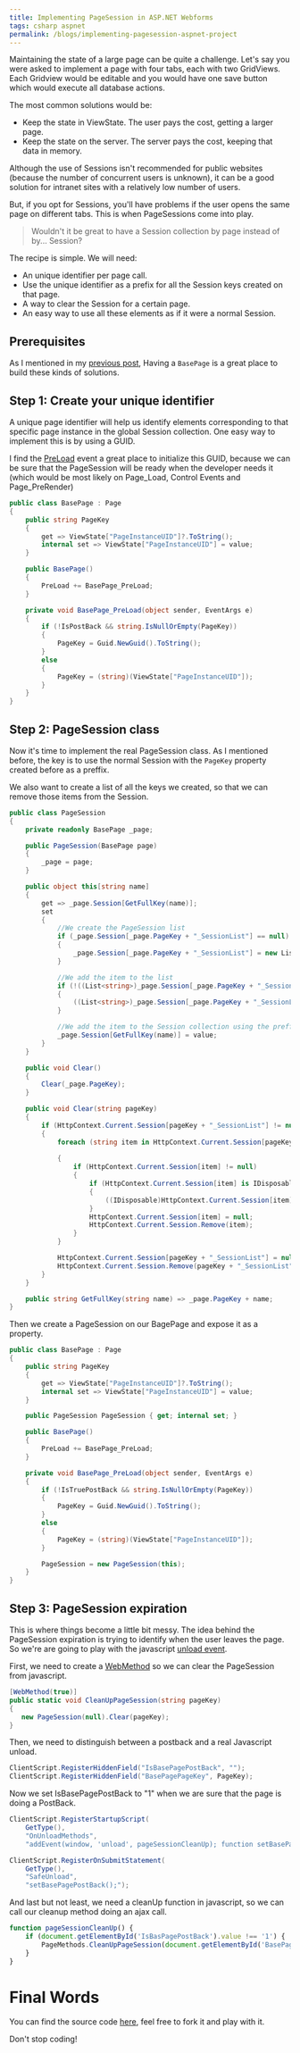 ```yaml
---
title: Implementing PageSession in ASP.NET Webforms
tags: csharp aspnet
permalink: /blogs/implementing-pagesession-aspnet-project
---
```


Maintaining the state of a large page can be quite a challenge. Let's say you were asked to implement a page with four tabs, each with two GridViews. Each Gridview would be editable and you would have one save button which would execute all database actions.

The most common solutions would be:
 * Keep the state in ViewState. The user pays the cost, getting a larger page.
 * Keep the state on the server. The server pays the cost, keeping that data in memory.

Although the use of Sessions isn't recommended for public websites (because the number of concurrent users is unknown), it can be a good solution for intranet sites with a relatively low number of users.

But, if you opt for Sessions, you'll have problems if the user opens the same page on different tabs. This is when PageSessions come into play.

>Wouldn't it be great to have a Session collection by page instead of by... Session?

The recipe is simple. We will need:
 * An unique identifier per page call.
 * Use the unique identifier as a prefix for all the Session keys created on that page.
 * A way to clear the Session for a certain page.
 * An easy way to use all these elements as if it were a normal Session.

## Prerequisites

As I mentioned in my [previous post](https://www.hardkoded.com/blogs/implementing-base-page-aspnet-project), Having a `BasePage` is a great place to build these kinds of solutions.

## Step 1: Create your unique identifier

A unique page identifier will help us identify elements corresponding to that specific page instance in the global Session collection. One easy way to implement this is by using a GUID.

I find the [PreLoad](https://msdn.microsoft.com/en-us/library/system.web.ui.page.preload(v=vs.110).aspx?WT.mc_id=DT-MVP-5003814) event a great place to initialize this GUID, because we can be sure that the PageSession will be ready when the developer needs it (which would be most likely on Page_Load, Control Events and Page_PreRender)

```cs
public class BasePage : Page
{
    public string PageKey
    {
        get => ViewState["PageInstanceUID"]?.ToString();
        internal set => ViewState["PageInstanceUID"] = value;
    }

    public BasePage()
    {
        PreLoad += BasePage_PreLoad;
    }

    private void BasePage_PreLoad(object sender, EventArgs e)
    {
        if (!IsPostBack && string.IsNullOrEmpty(PageKey))
        {
            PageKey = Guid.NewGuid().ToString();
        }
        else
        {
            PageKey = (string)(ViewState["PageInstanceUID"]);
        }
    }
}
```

## Step 2: PageSession class 

Now it's time to implement the real PageSession class. As I mentioned before, the key is to use the normal Session with the `PageKey` property created before as a preffix.

We also want to create a list of all the keys we created, so that we can remove those items from the Session.

```cs
public class PageSession
{
    private readonly BasePage _page;

    public PageSession(BasePage page)
    {
        _page = page;
    }

    public object this[string name]
    {
        get => _page.Session[GetFullKey(name)];
        set
        {
            //We create the PageSession list
            if (_page.Session[_page.PageKey + "_SessionList"] == null)
            {
                _page.Session[_page.PageKey + "_SessionList"] = new List<string>();
            }

            //We add the item to the list
            if (!((List<string>)_page.Session[_page.PageKey + "_SessionList"]).Contains(GetFullKey(name)))
            {
                ((List<string>)_page.Session[_page.PageKey + "_SessionList"]).Add(GetFullKey(name));
            }

            //We add the item to the Session collection using the preffix
            _page.Session[GetFullKey(name)] = value;
        }
    }

    public void Clear()
    {
        Clear(_page.PageKey);
    }

    public void Clear(string pageKey)
    {
        if (HttpContext.Current.Session[pageKey + "_SessionList"] != null)
        {
            foreach (string item in HttpContext.Current.Session[pageKey + "_SessionList"] as List<string>)
                
            {
                if (HttpContext.Current.Session[item] != null)
                {
                    if (HttpContext.Current.Session[item] is IDisposable)
                    {
                        ((IDisposable)HttpContext.Current.Session[item]).Dispose();
                    }
                    HttpContext.Current.Session[item] = null;
                    HttpContext.Current.Session.Remove(item);
                }
            }

            HttpContext.Current.Session[pageKey + "_SessionList"] = null;
            HttpContext.Current.Session.Remove(pageKey + "_SessionList");
        }
    }

    public string GetFullKey(string name) => _page.PageKey + name;
}
```

Then we create a PageSession on our BagePage and expose it as a property.

```cs
public class BasePage : Page
{
    public string PageKey
    {
        get => ViewState["PageInstanceUID"]?.ToString();
        internal set => ViewState["PageInstanceUID"] = value;
    }

    public PageSession PageSession { get; internal set; }

    public BasePage()
    {
        PreLoad += BasePage_PreLoad;
    }

    private void BasePage_PreLoad(object sender, EventArgs e)
    {
        if (!IsTruePostBack && string.IsNullOrEmpty(PageKey))
        {
            PageKey = Guid.NewGuid().ToString();
        }
        else
        {
            PageKey = (string)(ViewState["PageInstanceUID"]);
        }

        PageSession = new PageSession(this);
    }
}
```

## Step 3: PageSession expiration

This is where things become a little bit messy. The idea behind the PageSession expiration is trying to identify when the user leaves the page. So we're are going to play with the javascript [unload event](https://developer.mozilla.org/en-US/docs/Web/Events/unload).

First, we need to create a [WebMethod](https://msdn.microsoft.com/en-us/library/system.web.services.webmethodattribute(v=vs.110).aspx?WT.mc_id=DT-MVP-5003814) so we can clear the PageSession from javascript.

```cs
[WebMethod(true)]
public static void CleanUpPageSession(string pageKey)
{
   new PageSession(null).Clear(pageKey);
}
```

Then, we need to distinguish between a postback and a real Javascript unload.

```cs
ClientScript.RegisterHiddenField("IsBasePagePostBack", "");
ClientScript.RegisterHiddenField("BasePagePageKey", PageKey);
```

Now we set IsBasePagePostBack to "1" when we are sure that the page is doing a PostBack.

```cs
ClientScript.RegisterStartupScript(
    GetType(), 
    "OnUnloadMethods",
    "addEvent(window, 'unload', pageSessionCleanUp); function setBasePagePostBack(){{document.getElementById('IsBasePagePostBack').value = '1'; return true;}};", true);

ClientScript.RegisterOnSubmitStatement(
    GetType(), 
    "SafeUnload", 
    "setBasePagePostBack();");
```

And last but not least, we need a cleanUp function in javascript, so we can call our cleanup method doing an ajax call.

```js
function pageSessionCleanUp() {
    if (document.getElementById('IsBasPagePostBack').value !== '1') {
        PageMethods.CleanUpPageSession(document.getElementById('BasePagePageKey').value);
    }
}
```

# Final Words

You can find the source code [here](https://github.com/kblok/AspNetExamples), feel free to fork it and play with it.

Don't stop coding!



